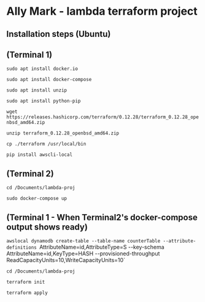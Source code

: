 # Ally Mark - lambda terraform project

## Installation steps (Ubuntu)
## (Terminal 1)
`sudo apt install docker.io`

`sudo apt install docker-compose`

`sudo apt install unzip`

`sudo apt install python-pip`

`wget https://releases.hashicorp.com/terraform/0.12.28/terraform_0.12.28_openbsd_amd64.zip`

`unzip terraform_0.12.28_openbsd_amd64.zip`

`cp ./terraform /usr/local/bin`

`pip install awscli-local`

## (Terminal 2)
`cd /Documents/lambda-proj`

`sudo docker-compose up`

## (Terminal 1 - When Terminal2's docker-compose output shows ready)
`awslocal dynamodb create-table --table-name counterTable --attribute-definitions `AttributeName=id,AttributeType=S --key-schema AttributeName=id,KeyType=HASH --provisioned-throughput ReadCapacityUnits=10,WriteCapacityUnits=10`

`cd /Documents/lambda-proj`

`terraform init`

`terraform apply`
